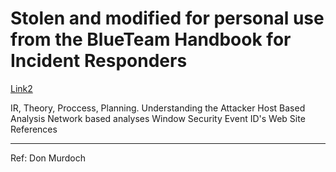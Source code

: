 # Stolen and modified for personal use from the BlueTeam Handbook for  Incident Responders


[Link2](./Networks/Basics.md)

IR, Theory, Proccess, Planning.
Understanding the Attacker
Host Based Analysis
Network based analyses
Window Security Event ID's
Web Site References

___
Ref: Don Murdoch
